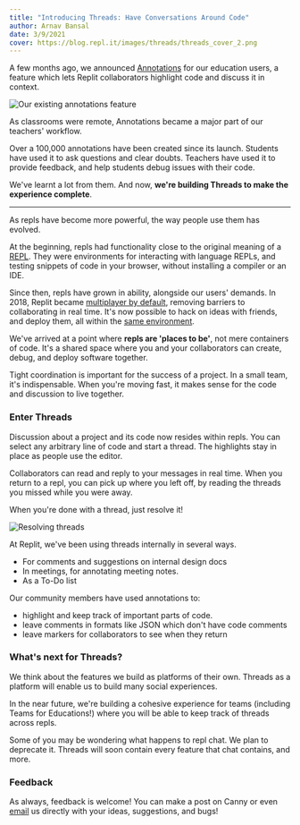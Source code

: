```yaml
---
title: "Introducing Threads: Have Conversations Around Code"
author: Arnav Bansal
date: 3/9/2021
cover: https://blog.repl.it/images/threads/threads_cover_2.png
---
```


A few months ago, we announced [Annotations](https://blog.repl.it/annotations-for-education) for our education users, a feature which lets Replit collaborators highlight code and discuss it in context.

<img src="https://blog.repl.it/images/threads/annotations.gif?" alt="Our existing annotations feature"/>

As classrooms were remote, Annotations became a major part of our teachers' workflow. 

Over a 100,000 annotations have been created since its launch. Students have used it to ask questions and clear doubts. Teachers have used it to provide feedback, and help students debug issues with their code. 

We've learnt a lot from them. And now, **we're building Threads to make the experience complete**.

---

As repls have become more powerful, the way people use them has evolved. 

At the beginning, repls had functionality close to the original meaning of a [REPL](https://en.wikipedia.org/wiki/Read%E2%80%93eval%E2%80%93print_loop). They were environments for interacting with language REPLs, and testing snippets of code in your browser, without installing a compiler or an IDE.

Since then, repls have grown in ability, alongside our users' demands. In 2018, Replit became [multiplayer by default](https://blog.repl.it/multi), removing barriers to collaborating in real time. It's now possible to hack on ideas with friends, and deploy them, all within the [same environment](https://amasad.me/hosting). 

We've arrived at a point where **repls are 'places to be'**, not mere containers of code. It's a shared space where you and your collaborators can create, debug, and deploy software together.

Tight coordination is important for the success of a project. In a small team, it's indispensable. When you're moving fast, it makes sense for the code and discussion to live together.

### Enter Threads

Discussion about a project and its code now resides within repls. You can select any arbitrary line of code and start a thread. The highlights stay in place as people use the editor.

Collaborators can read and reply to your messages in real time. When you return to a repl, you can pick up where you left off, by reading the threads you missed while you were away.

When you're done with a thread, just resolve it!

<img src="https://blog.repl.it/images/threads/threads.gif" alt="Resolving threads"/>

At Replit, we've been using threads internally in several ways.

- For comments and suggestions on internal design docs
- In meetings, for annotating meeting notes.
- As a To-Do list

Our community members have used annotations to:
- highlight and keep track of important parts of code.
- leave comments in formats like JSON which don't have code comments
- leave markers for collaborators to see when they return

### What's next for Threads?

We think about the features we build as platforms of their own. Threads as a platform will enable us to build many social experiences.

In the near future, we're building a cohesive experience for teams (including Teams for Educations!) where you will be able to keep track of threads across repls.

Some of you may be wondering what happens to repl chat. We plan to deprecate it. Threads will soon contain every feature that chat contains, and more.

### Feedback

As always, feedback is welcome! You can make a post on Canny or even [email](mailto:arnav@repl.it) us directly with your ideas, suggestions, and bugs!